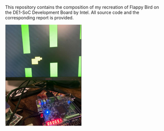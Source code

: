 This repository contains the composition of my recreation of Flappy Bird on the DE1-SoC Development Board by Intel. All source code 
and the corresponding report is provided.

![Example Image](images/phaseIIresults.PNG)

